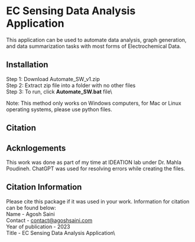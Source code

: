 # EC Sensing Data Analysis Application
This application can be used to automate data analysis, graph generation, and data summarization tasks with most forms of Electrochemical Data.

## Installation
Step 1: Download Automate_SW_v1.zip\
Step 2: Extract zip file into a folder with no other files\
Step 3: To run, click **Automate_SW.bat** file\

Note: This method only works on Windows computers, for Mac or Linux operating systems, please use python files.

## Citation

## Acknlogements
This work was done as part of my time at IDEATION lab under Dr. Mahla Poudineh. ChatGPT was used for resolving errors while creating the files.

## Citation Information
Please cite this package if it was used in your work. Information for citation can be found below: \
Name - Agosh Saini\
Contact - contact@agoshsaini.com \
Year of publication - 2023 \
Title - EC Sensing Data Analysis Application\
